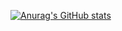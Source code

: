 [![Anurag's GitHub stats](https://github-readme-stats.vercel.app/api?username=1091561148)](https://github.com/anuraghazra/github-readme-stats)
